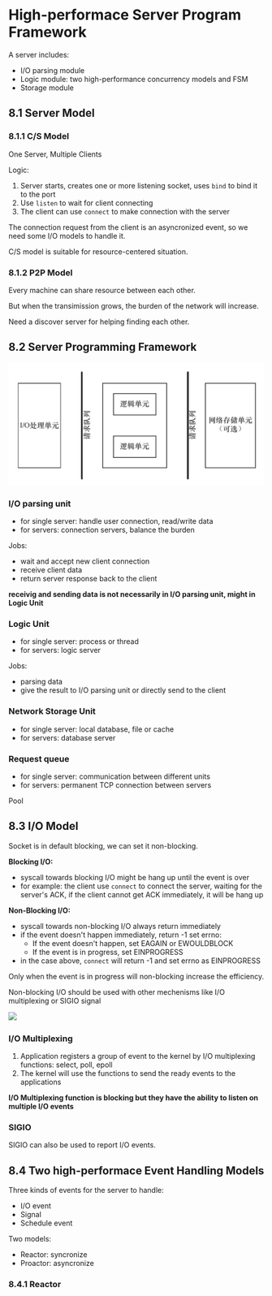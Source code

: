 # High-performace Server Program Framework

A server includes:
- I/O parsing module
- Logic module: two high-performance concurrency models and FSM
- Storage module

## 8.1 Server Model

### 8.1.1 C/S Model

One Server, Multiple Clients

Logic:
1. Server starts, creates one or more listening socket, uses `bind` to bind it to the port
2. Use `listen` to wait for client connecting
3. The client can use `connect` to make connection with the server

The connection request from the client is an asyncronized event, so we need some I/O models to handle it.

C/S model is suitable for resource-centered situation.

### 8.1.2 P2P Model

Every machine can share resource between each other.

But when the transimission grows, the burden of the network will increase.

Need a discover server for helping finding each other.

## 8.2 Server Programming Framework

<img src="./pics/basic_framework.png">

### I/O parsing unit

- for single server: handle user connection, read/write data
- for servers: connection servers, balance the burden

Jobs:
- wait and accept new client connection
- receive client data
- return server response back to the client

**receivig and sending data is not necessarily in I/O parsing unit, might in Logic Unit**

### Logic Unit

- for single server: process or thread
- for servers: logic server

Jobs:
- parsing data
- give the result to I/O parsing unit or directly send to the client

### Network Storage Unit

- for single server: local database, file or cache
- for servers: database server

### Request queue

- for single server: communication between different units
- for servers: permanent TCP connection between servers

Pool

## 8.3 I/O Model

Socket is in default blocking, we can set it non-blocking.

**Blocking I/O:**
- syscall towards blocking I/O might be hang up until the event is over
- for example: the client use `connect` to connect the server, waiting for the server's ACK, if the client cannot get ACK immediately, it will be hang up

**Non-Blocking I/O:**
- syscall towards non-blocking I/O always return immediately
- if the event doesn't happen immediately, return -1 set errno:
  - If the event doesn't happen, set EAGAIN or EWOULDBLOCK
  - If the event is in progress, set EINPROGRESS
- in the case above, `connect` will return -1 and set errno as EINPROGRESS

Only when the event is in progress will non-blocking increase the efficiency.

Non-blocking I/O should be used with other mechenisms like I/O multiplexing or SIGIO signal

<img src="./pics/I\/O_model.png">

### I/O Multiplexing

1. Application registers a group of event to the kernel by I/O multiplexing functions: select, poll, epoll
2. The kernel will use the functions to send the ready events to the applications

**I/O Multiplexing function is blocking but they have the ability to listen on multiple I/O events**

### SIGIO

SIGIO can also be used to report I/O events.


## 8.4 Two high-performace Event Handling Models

Three kinds of events for the server to handle:
- I/O event
- Signal
- Schedule event

Two models:
- Reactor: syncronize
- Proactor: asyncronize

### 8.4.1 Reactor


